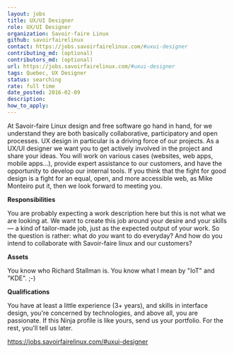 ```yaml
---
layout: jobs
title: UX/UI Designer
role: UX/UI Designer
organization: Savoir-faire Linux
github: savoirfairelinux
contact: https://jobs.savoirfairelinux.com/#uxui-designer
contributing_md: (optional)
contributors_md: (optional)
url: https://jobs.savoirfairelinux.com/#uxui-designer
tags: Quebec, UX Designer
status: searching
rate: full time
date_posted: 2016-02-09
description:
how_to_apply:
---
```

At Savoir-faire Linux design and free software go hand in hand, for we understand they are both basically collaborative, participatory and open processes.
UX design in particular is a driving force of our projects. As a UX/UI designer we want you to get actively involved in the project and share your ideas.
You will work on various cases (websites, web apps, mobile apps...), provide expert assistance to our customers, and have the opportunity to develop our internal tools.
If you think that the fight for good design is a fight for an equal, open, and more accessible web, as Mike Monteiro put it, then we look forward to meeting you.

**Responsibilities**

You are probably expecting a work description here but this is not what we are looking at. We want to create this job around your desire and your skills — a kind of tailor-made job, just as the expected output of your work. So the question is rather: what do *you* want to do everyday? And how do you intend to collaborate with Savoir-faire linux and our customers?


**Assets**

You know who Richard Stallman is.
You know what I mean by "IoT" and "KDE". ;-)

**Qualifications**

You have at least a little experience (3+ years),
and skills in interface design,
you're concerned by technologies, and
above all, you are passionate.
If this Ninja profile is like yours, send us your portfolio. For the rest, you'll tell us later.

https://jobs.savoirfairelinux.com/#uxui-designer
